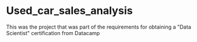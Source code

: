 # Used_car_sales_analysis
This was the project that was part of the requirements for obtaining a "Data Scientist" certification from Datacamp
